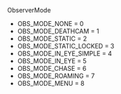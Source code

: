ObserverMode
* OBS_MODE_NONE = 0
* OBS_MODE_DEATHCAM = 1
* OBS_MODE_STATIC = 2
* OBS_MODE_STATIC_LOCKED = 3
* OBS_MODE_IN_EYE_SIMPLE = 4
* OBS_MODE_IN_EYE = 5
* OBS_MODE_CHASE = 6
* OBS_MODE_ROAMING = 7
* OBS_MODE_MENU = 8